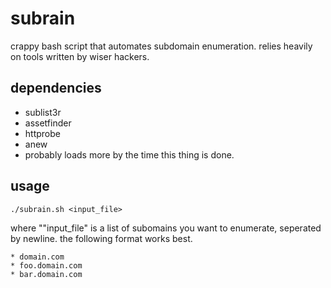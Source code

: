 # subrain

crappy bash script that automates subdomain enumeration. relies heavily on tools written by wiser hackers.


## dependencies

* sublist3r
* assetfinder
* httprobe
* anew
* probably loads more by the time this thing is done.


## usage

```
./subrain.sh <input_file>
```

where ""input_file" is a list of subomains you want to enumerate, seperated by newline. the following format works best.
```
* domain.com
* foo.domain.com
* bar.domain.com
```


